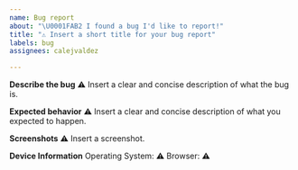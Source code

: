 ```yaml
---
name: Bug report
about: "\U0001FAB2 I found a bug I'd like to report!"
title: "⚠️ Insert a short title for your bug report"
labels: bug
assignees: calejvaldez

---
```


**Describe the bug**
⚠️ Insert a clear and concise description of what the bug is.

**Expected behavior**
⚠️ Insert a clear and concise description of what you expected to happen.

**Screenshots**
⚠️ Insert a screenshot.

**Device Information**
Operating System: ⚠️
Browser: ⚠️
